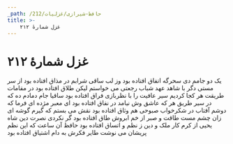 ```yaml
---
_path: /حافظ-شیرازی/غزلیات/212
title: >-
    غزل شمارهٔ ۲۱۲
---
```

# غزل شمارهٔ ۲۱۲

یک دو جامم دی سحرگه اتفاق افتاده بود
وز لب ساقی شرابم در مذاق افتاده بود
از سر مستی دگر با شاهد عهد شباب
رجعتی می خواستم لیکن طلاق افتاده بود
در مقامات طریقت هر کجا کردیم سیر
عافیت را با نظربازی فراق افتاده بود
ساقیا جام دمادم ده که در سیر طریق
هر که عاشق وش نیامد در نفاق افتاده بود
ای معبر مژده ای فرما که دوشم آفتاب
در شکرخواب صبوحی هم وثاق افتاده بود
نقش می بستم که گیرم گوشه ای زان چشم مست
طاقت و صبر از خم ابروش طاق افتاده بود
گر نکردی نصرت دین شاه یحیی از کرم
کار ملک و دین ز نظم و اتساق افتاده بود
حافظ آن ساعت که این نظم پریشان می نوشت
طایر فکرش به دام اشتیاق افتاده بود
